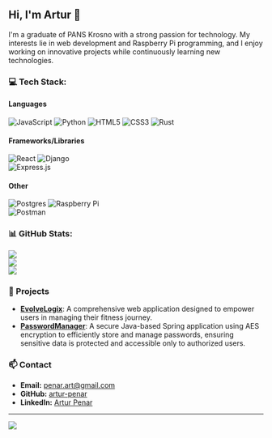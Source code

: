 ## Hi, I'm Artur 👋
I'm a graduate of PANS Krosno with a strong passion for technology. My interests lie in web development and Raspberry Pi programming, and I enjoy working on innovative projects while continuously learning new technologies.


### 💻 Tech Stack:


#### Languages
![JavaScript](https://img.shields.io/badge/javascript-%23323330.svg?style=for-the-badge&logo=javascript&logoColor=%23F7DF1E) 
![Python](https://img.shields.io/badge/python-3670A0?style=for-the-badge&logo=python&logoColor=ffdd54)
![HTML5](https://img.shields.io/badge/html5-%23E34F26.svg?style=for-the-badge&logo=html5&logoColor=white)
![CSS3](https://img.shields.io/badge/css3-%231572B6.svg?style=for-the-badge&logo=css3&logoColor=white)
![Rust](https://img.shields.io/badge/rust-%23000000.svg?style=for-the-badge&logo=rust&logoColor=white)


#### Frameworks/Libraries
![React](https://img.shields.io/badge/react-%2320232a.svg?style=for-the-badge&logo=react&logoColor=%2361DAFB)
![Django](https://img.shields.io/badge/django-%23092E20.svg?style=for-the-badge&logo=django&logoColor=white)  
![Express.js](https://img.shields.io/badge/express.js-%23404d59.svg?style=for-the-badge&logo=express&logoColor=%2361DAFB) 


#### Other
![Postgres](https://img.shields.io/badge/postgres-%23316192.svg?style=for-the-badge&logo=postgresql&logoColor=white) 
![Raspberry Pi](https://img.shields.io/badge/-Raspberry_Pi-C51A4A?style=for-the-badge&logo=Raspberry-Pi)  
![Postman](https://img.shields.io/badge/Postman-FF6C37?style=for-the-badge&logo=postman&logoColor=white)  

### 📊 GitHub Stats:

![](https://github-readme-stats.vercel.app/api?username=artur-penar&theme=dark&hide_border=false&include_all_commits=false&count_private=true)<br/>
![](https://github-readme-streak-stats.herokuapp.com/?user=artur-penar&theme=dark&hide_border=false)<br/>
![](https://github-readme-stats.vercel.app/api/top-langs/?username=artur-penar&theme=dark&hide_border=false&include_all_commits=false&count_private=true&layout=compact)


### 🚀 Projects

- [**EvolveLogix**](https://github.com/artur-penar/EvolveLogix): A comprehensive web application designed to empower users in managing their fitness journey.
- [**PasswordManager**](https://github.com/artur-penar/PasswordManager): A secure Java-based Spring application using AES encryption to efficiently store and manage passwords, ensuring sensitive data is protected and accessible only to authorized users.

### 📫 Contact

- **Email:** [penar.art@gmail.com](mailto:penar.art@gmail.com)
- **GitHub:** [artur-penar](https://github.com/artur-penar/)
- **LinkedIn:** [Artur Penar](https://www.linkedin.com/in/artur-penar-18092a324/)


---
[![](https://visitcount.itsvg.in/api?id=artur-penar&icon=0&color=0)](https://visitcount.itsvg.in)

<!-- Proudly created with GPRM ( https://gprm.itsvg.in ) -->
